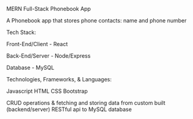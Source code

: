 MERN Full-Stack Phonebook App

A Phonebook app that stores phone contacts: name and phone number

Tech Stack:

Front-End/Client - React

Back-End/Server - Node/Express

Database - MySQL

Technologies, Frameworks, & Languages:

Javascript
HTML
CSS
Bootstrap

CRUD operations & fetching and storing data from custom built (backend/server) RESTful api to MySQL database

